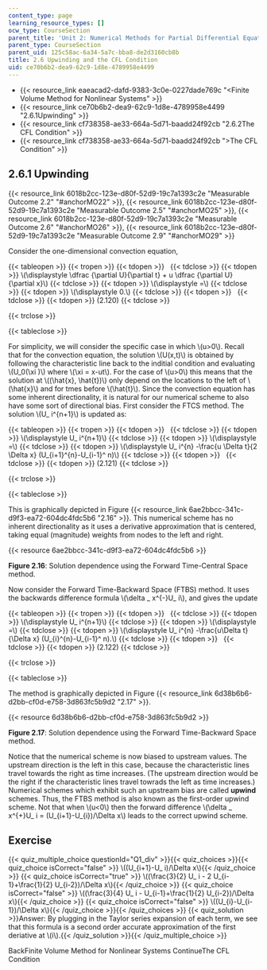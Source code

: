 ```yaml
---
content_type: page
learning_resource_types: []
ocw_type: CourseSection
parent_title: 'Unit 2: Numerical Methods for Partial Differential Equations'
parent_type: CourseSection
parent_uid: 125c58ac-6a34-5a7c-bba8-de2d3160cb8b
title: 2.6 Upwinding and the CFL Condition
uid: ce70b6b2-dea9-62c9-1d8e-4789958e4499
---
```


*   {{< resource_link eaeacad2-dafd-9383-3c0e-0227dade769c "\<Finite Volume Method for Nonlinear Systems" >}}
*   {{< resource_link ce70b6b2-dea9-62c9-1d8e-4789958e4499 "2.6.1Upwinding" >}}
*   {{< resource_link cf738358-ae33-664a-5d71-baadd24f92cb "2.6.2The CFL Condition" >}}
*   {{< resource_link cf738358-ae33-664a-5d71-baadd24f92cb "\>The CFL Condition" >}}

2.6.1 Upwinding
---------------

{{< resource_link 6018b2cc-123e-d80f-52d9-19c7a1393c2e "Measurable Outcome 2.2" "#anchorMO22" >}}, {{< resource_link 6018b2cc-123e-d80f-52d9-19c7a1393c2e "Measurable Outcome 2.5" "#anchorMO25" >}}, {{< resource_link 6018b2cc-123e-d80f-52d9-19c7a1393c2e "Measurable Outcome 2.6" "#anchorMO26" >}}, {{< resource_link 6018b2cc-123e-d80f-52d9-19c7a1393c2e "Measurable Outcome 2.9" "#anchorMO29" >}}

Consider the one-dimensional convection equation,

{{< tableopen >}}
{{< tropen >}}
{{< tdopen >}}
 
{{< tdclose >}}
{{< tdopen >}}
\\(\\displaystyle \\dfrac {\\partial U}{\\partial t} + u \\dfrac {\\partial U}{\\partial x}\\)
{{< tdclose >}}
{{< tdopen >}}
\\(\\displaystyle =\\)
{{< tdclose >}}
{{< tdopen >}}
\\(\\displaystyle 0.\\)
{{< tdclose >}}
{{< tdopen >}}
 
{{< tdclose >}}
{{< tdopen >}}
(2.120)
{{< tdclose >}}

{{< trclose >}}

{{< tableclose >}}

For simplicity, we will consider the specific case in which \\(u>0\\). Recall that for the convection equation, the solution \\(U(x,t)\\) is obtained by following the characteristic line back to the inditial condition and evaluating \\(U\_0(\\xi )\\) where \\(\\xi = x-ut\\). For the case of \\(u>0\\) this means that the solution at \\((\\hat{x}, \\hat{t})\\) only depend on the locations to the left of \\(\\hat{x}\\) and for tmes before \\(\\hat{t}\\). Since the convection equation has some inherent directionality, it is natural for our numerical scheme to also have some sort of directional bias. First consider the FTCS method. The solution \\(U\_ i^{n+1}\\) is updated as:

{{< tableopen >}}
{{< tropen >}}
{{< tdopen >}}
 
{{< tdclose >}}
{{< tdopen >}}
\\(\\displaystyle U\_ i^{n+1}\\)
{{< tdclose >}}
{{< tdopen >}}
\\(\\displaystyle =\\)
{{< tdclose >}}
{{< tdopen >}}
\\(\\displaystyle U\_ i^{n} -\\frac{u \\Delta t}{2 \\Delta x} (U\_{i+1}^{n}-U\_{i-1}^ n)\\)
{{< tdclose >}}
{{< tdopen >}}
 
{{< tdclose >}}
{{< tdopen >}}
(2.121)
{{< tdclose >}}

{{< trclose >}}

{{< tableclose >}}

This is graphically depicted in Figure {{< resource_link 6ae2bbcc-341c-d9f3-ea72-604dc4fdc5b6 "2.16" >}}. This numerical scheme has no inherent directionality as it uses a derivative approximation that is centered, taking equal (magnitude) weights from nodes to the left and right.

{{< resource 6ae2bbcc-341c-d9f3-ea72-604dc4fdc5b6 >}}

**Figure 2.16**: Solution dependence using the Forward Time-Central Space method.

Now consider the Forward Time-Backward Space (FTBS) method. It uses the backwards difference formula \\(\\delta \_ x^{-}U\_ i\\), and gives the update

{{< tableopen >}}
{{< tropen >}}
{{< tdopen >}}
 
{{< tdclose >}}
{{< tdopen >}}
\\(\\displaystyle U\_ i^{n+1}\\)
{{< tdclose >}}
{{< tdopen >}}
\\(\\displaystyle =\\)
{{< tdclose >}}
{{< tdopen >}}
\\(\\displaystyle U\_ i^{n} -\\frac{u\\Delta t}{\\Delta x} (U\_{i}^{n}-U\_{i-1}^ n).\\)
{{< tdclose >}}
{{< tdopen >}}
 
{{< tdclose >}}
{{< tdopen >}}
(2.122)
{{< tdclose >}}

{{< trclose >}}

{{< tableclose >}}

The method is graphically depicted in Figure {{< resource_link 6d38b6b6-d2bb-cf0d-e758-3d863fc5b9d2 "2.17" >}}.

{{< resource 6d38b6b6-d2bb-cf0d-e758-3d863fc5b9d2 >}}

**Figure 2.17**: Solution dependence using the Forward Time-Backward Space method.

Notice that the numerical scheme is now biased to upstream values. The upstream direction is the left in this case, because the characteristic lines travel towards the right as time increases. (The upstream direction would be the right if the characteristic lines travel towrads the left as time increases.) Numerical schemes which exhibit such an upstream bias are called **upwind** schemes. Thus, the FTBS method is also known as the first-order upwind scheme. Not that when \\(u\<0\\) then the forward difference \\(\\delta \_ x^{+}U\_ i = (U\_{i+1}-U\_{i})/\\Delta x\\) leads to the correct upwind scheme.

Exercise
--------

{{< quiz_multiple_choice questionId="Q1_div" >}}{{< quiz_choices >}}{{< quiz_choice isCorrect="false" >}} \\((U\_{i+1}-U\_ i)/\\Delta x\\){{< /quiz_choice >}}
{{< quiz_choice isCorrect="true" >}} \\((\\frac{3}{2} U\_ i - 2 U\_{i-1}+\\frac{1}{2} U\_{i-2})/\\Delta x\\){{< /quiz_choice >}}
{{< quiz_choice isCorrect="false" >}} \\((\\frac{3}{4} U\_ i - U\_{i-1}+\\frac{1}{2} U\_{i-2})/\\Delta x\\){{< /quiz_choice >}}
{{< quiz_choice isCorrect="false" >}} \\((U\_{i}-U\_{i-1})/\\Delta x\\){{< /quiz_choice >}}{{< /quiz_choices >}}
{{< quiz_solution >}}Answer: By plugging in the Taylor series expansion of each term, we see that this formula is a second order accurate approximation of the first deriative at \\(i\\).{{< /quiz_solution >}}{{< /quiz_multiple_choice >}}

BackFinite Volume Method for Nonlinear Systems ContinueThe CFL Condition